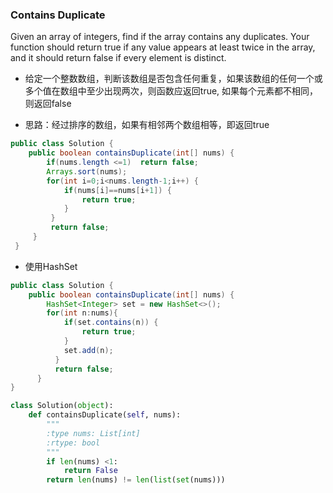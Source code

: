 ### Contains Duplicate

Given an array of integers, find if the array contains any duplicates. Your function should return true if any value appears at least twice in the array, and it should return false if every element is distinct.

* 给定一个整数数组，判断该数组是否包含任何重复，如果该数组的任何一个或多个值在数组中至少出现两次，则函数应返回true, 如果每个元素都不相同，则返回false

* 思路：经过排序的数组，如果有相邻两个数组相等，即返回true
``` java
public class Solution {
    public boolean containsDuplicate(int[] nums) {
        if(nums.length <=1)  return false;
        Arrays.sort(nums);
        for(int i=0;i<nums.length-1;i++) {
            if(nums[i]==nums[i+1]) {
                return true;
            }
         }
         return false;
     }
 }
```
* 使用HashSet
``` java
public class Solution {
    public boolean containsDuplicate(int[] nums) {
        HashSet<Integer> set = new HashSet<>();
        for(int n:nums){
            if(set.contains(n)) {
                return true;
            }
            set.add(n);
          }
          return false;
      }
}
```

``` python
class Solution(object):
    def containsDuplicate(self, nums):
        """
        :type nums: List[int]
        :rtype: bool
        """
        if len(nums) <1:
            return False
        return len(nums) != len(list(set(nums)))
```